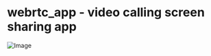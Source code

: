 # webrtc_app - video calling screen sharing app

![Image](https://github.com/user-attachments/assets/72037e66-f42e-46b3-9869-a266d5795e0b)
